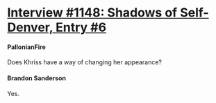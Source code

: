 # [Interview #1148: Shadows of Self-Denver, Entry #6](https://www.theoryland.com/intvmain.php?i=1148#6)

#### PallonianFire

Does Khriss have a way of changing her appearance?

#### Brandon Sanderson

Yes.

